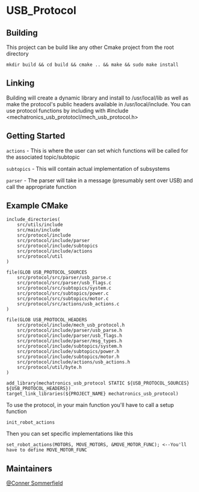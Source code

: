 # USB_Protocol

## Building

This project can be build like any other Cmake project from the root directory

    mkdir build && cd build && cmake .. && make && sudo make install

## Linking

Building will create a dynamic library and install to /usr/local/lib as well as make the protocol's public headers available in /usr/local/include. You can use protocol functions by including with #include <mechatronics_usb_prototocl/mech_usb_protocol.h>

## Getting Started

`actions` - This is where the user can set which functions will be called for the associated topic/subtopic

`subtopics` - This will contain actual implementation of subsystems 

`parser` - The parser will take in a message (presumably sent over USB) and call the appropriate function

## Example CMake

    include_directories(
        src/utils/include
        src/main/include
        src/protocol/include
        src/protocol/include/parser
        src/protocol/include/subtopics
        src/protocol/include/actions
        src/protocol/util
    )

    file(GLOB USB_PROTOCOL_SOURCES 
        src/protocol/src/parser/usb_parse.c
        src/protocol/src/parser/usb_flags.c
        src/protocol/src/subtopics/system.c
        src/protocol/src/subtopics/power.c
        src/protocol/src/subtopics/motor.c
        src/protocol/src/actions/usb_actions.c
    )

    file(GLOB USB_PROTOCOL_HEADERS 
        src/protocol/include/mech_usb_protocol.h
        src/protocol/include/parser/usb_parse.h
        src/protocol/include/parser/usb_flags.h
        src/protocol/include/parser/msg_types.h
        src/protocol/include/subtopics/system.h
        src/protocol/include/subtopics/power.h
        src/protocol/include/subtopics/motor.h
        src/protocol/include/actions/usb_actions.h
        src/protocol/util/byte.h
    )

    add_library(mechatronics_usb_protocol STATIC ${USB_PROTOCOL_SOURCES} ${USB_PROTOCOL_HEADERS})
    target_link_libraries(${PROJECT_NAME} mechatronics_usb_protocol)


To use the protocol, in your main function you'll have to call a setup function

    init_robot_actions

Then you can set specific implementations like this

    set_robot_actions(MOTORS, MOVE_MOTORS, &MOVE_MOTOR_FUNC); <--You'll have to define MOVE_MOTOR_FUNC

## Maintainers

[@Conner Sommerfield](https://github.com/Repo-Factory/)  